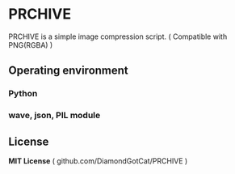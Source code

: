 # PRCHIVE
PRCHIVE is a simple image compression script. ( Compatible with PNG(RGBA) )

## Operating environment
### Python
### wave, json, PIL module

## License
**MIT License**
( github.com/DiamondGotCat/PRCHIVE )
